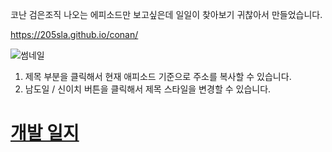 코난 검은조직 나오는 에피소드만 보고싶은데 일일이 찾아보기 귀찮아서 만들었습니다.


https://205sla.github.io/conan/

![썸네일](https://github.com/user-attachments/assets/662c23a0-f84d-4809-acbb-52697f876e05)



1. 제목 부분을 클릭해서 현재 애피소드 기준으로 주소를 복사할 수 있습니다.
2. 남도일 / 신이치 버튼을 클릭해서 제목 스타일을 변경할 수 있습니다.

# [개발 일지](https://xn--vj5bn0ab83a.com/JavaScript-HTML-cd995af667c348f4aab8cf1a2e91c04c)
